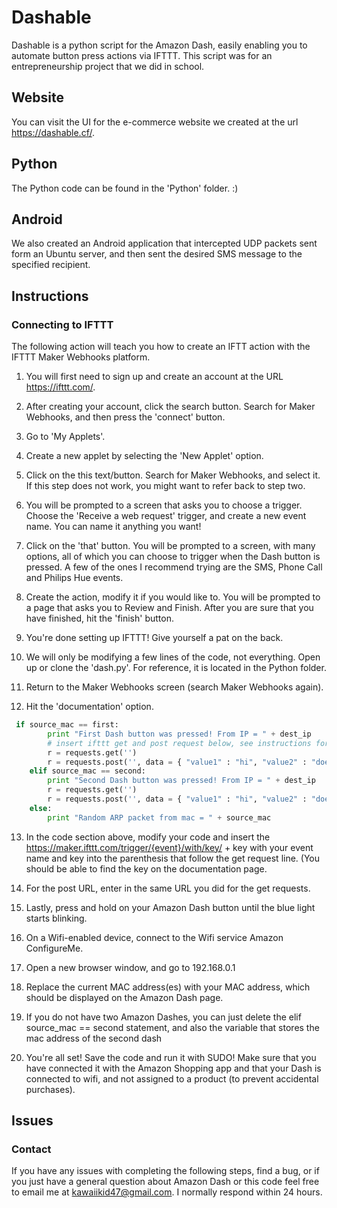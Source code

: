# Dashable
Dashable is a python script for the Amazon Dash, easily enabling you to automate button press actions via IFTTT.
This script was for an entrepreneurship project that we did in school.

## Website
You can visit the UI for the e-commerce website we created at the url https://dashable.cf/.

## Python
The Python code can be found in the 'Python' folder. :)

## Android
We also created an Android application that intercepted UDP packets sent form an Ubuntu server, and then sent the desired SMS message to the specified recipient.

## Instructions
### Connecting to IFTTT
The following action will teach you how to create an IFTT action with the IFTTT Maker Webhooks platform. 

1. You will first need to sign up and create an account at the URL https://ifttt.com/.

2. After creating your account, click the search button. Search for Maker Webhooks, and then press the 'connect' button.

3. Go to 'My Applets'.

4. Create a new applet by selecting the 'New Applet' option.

5. Click on the this text/button. Search for Maker Webhooks, and select it. If this step does not work, you might want to refer back to step two.

6. You will be prompted to a screen that asks you to choose a trigger. Choose the 'Receive a web request' trigger, and create a new event name. You can name it anything you want!

7. Click on the 'that' button. You will be prompted to a screen, with many options, all of which you can choose to trigger when the Dash button is pressed. A few of the ones I recommend trying are the SMS, Phone Call and Philips Hue events.

8. Create the action, modify it if you would like to. You will be prompted to a page that asks you to Review and Finish. After you are sure that you have finished, hit the 'finish' button.

9. You're done setting up IFTTT! Give yourself a pat on the back.

10. We will only be modifying a few lines of the code, not everything. Open up or clone the 'dash.py'. For reference, it is located in the Python folder.

11. Return to the Maker Webhooks screen (search Maker Webhooks again).

12. Hit the 'documentation' option.

```python
 if source_mac == first:
        print "First Dash button was pressed! From IP = " + dest_ip
        # insert ifttt get and post request below, see instructions for more detailed instructions
        r = requests.get('')
        r = requests.post('', data = { "value1" : "hi", "value2" : "does", "value3" : "work" } )
    elif source_mac == second:
        print "Second Dash button was pressed! From IP = " + dest_ip
        r = requests.get('')
        r = requests.post('', data = { "value1" : "hi", "value2" : "does", "value3" : "work" } )
    else:
        print "Random ARP packet from mac = " + source_mac
```

13. In the code section above, modify your code and insert the https://maker.ifttt.com/trigger/{event}/with/key/ + key with your event name and key into the parenthesis that follow the get request line. (You should be able to find the key on the documentation page. 

14. For the post URL, enter in the same URL you did for the get requests.

15. Lastly, press and hold on your Amazon Dash button until the blue light starts blinking.

16. On a Wifi-enabled device, connect to the Wifi service Amazon ConfigureMe.

17. Open a new browser window, and go to 192.168.0.1

18. Replace the current MAC address(es) with your MAC address, which should be displayed on the Amazon Dash page.

19. If you do not have two Amazon Dashes, you can just delete the elif source_mac == second statement, and also the variable that stores the mac address of the second dash

20. You're all set! Save the code and run it with SUDO! Make sure that you have connected it with the Amazon Shopping app and that your Dash is connected to wifi, and not assigned to a product (to prevent accidental purchases).

## Issues
### Contact
If you have any issues with completing the following steps, find a bug, or if you just have a general question about Amazon Dash or this code feel free to email me at kawaiikid47@gmail.com. I normally respond within 24 hours.
